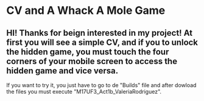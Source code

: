 # CV and A Whack A Mole Game
HI! Thanks for beign interested in my project!
At first you will see a simple CV, and if you  to unlock the hidden game, you must touch the four corners of your mobile screen to access the hidden game and vice versa.
-------------------------------------------------------------------------------------------------------------------------------------------------------------------------
If you want to try it, you just have to go to de "Builds" file and after dowload the files you must execute "M17UF3_Act1b_ValeriaRodriguez".
